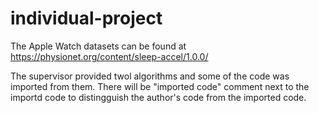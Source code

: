 # individual-project

The Apple Watch datasets can be found at https://physionet.org/content/sleep-accel/1.0.0/

The supervisor provided twol algorithms and some of the code was imported from them. There will be "imported code" comment next to the importd code to distingguish the author's code from the imported code.
